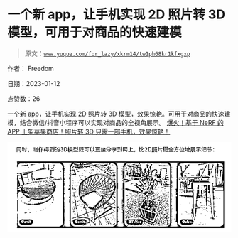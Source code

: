 # 一个新 app，让手机实现 2D 照片转 3D 模型，可用于对商品的快速建模

> 原文：[`www.yuque.com/for_lazy/xkrm14/tw1ph68kr1kfxgxp`](https://www.yuque.com/for_lazy/xkrm14/tw1ph68kr1kfxgxp)

作者： Freedom 

日期：2023-01-12 

点赞数：26 

一个新 app，让手机实现 2D 照片转 3D 模型，效果惊艳。可用于对商品的快速建模，结合微信/抖音小程序可以实现对商品的全视角展示。 [爆火！基于 NeRF 的 APP 上架苹果商店！照片转 3D 只需一部手机，效果惊艳！](https://mp.weixin.qq.com/s/_UEhojtBup_MheEj4t_bIQ) 

![](img/d30d6653722723e2d83c3ab1840b6498.png) 

